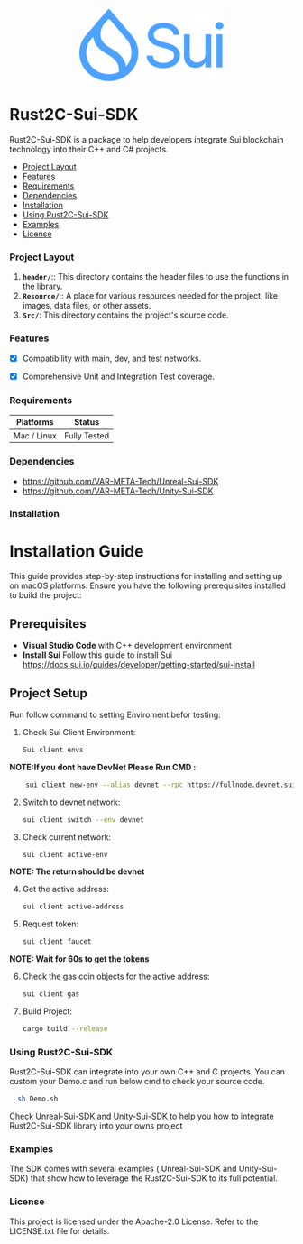<p align="center">
	<img src="./Resource/SuiLogo.png" alt="Unreal-Sui-SDKLogo" width="256" height="128" />
</p>


# Rust2C-Sui-SDK #

Rust2C-Sui-SDK is a package to help developers integrate Sui blockchain technology into their C++ and C# projects.

- [Project Layout](#project-layout)
- [Features](#features)
- [Requirements](#requirements)
- [Dependencies](#dependencies)
- [Installation](#installation)
- [Using Rust2C-Sui-SDK](#using-rust2c-sui-sdk)
- [Examples](#examples)
- [License](#license)

### Project Layout ###  

1. **`header/`**:: This directory contains the header files to use the functions in the library.
2. **`Resource/`**:: A place for various resources needed for the project, like images, data files, or other assets.
3. **`Src/`**: This directory contains the project's source code.

### Features ###

- [x]  Compatibility with main, dev, and test networks.
- [x]  Comprehensive Unit and Integration Test coverage.



### Requirements ###

| Platforms                              | Status       |
| -------------------------------------- | ------------ | 
| Mac / Linux                            | Fully Tested |


### Dependencies
- https://github.com/VAR-META-Tech/Unreal-Sui-SDK
- https://github.com/VAR-META-Tech/Unity-Sui-SDK
  
### Installation ###
# Installation Guide

This guide provides step-by-step instructions for installing and setting up on macOS platforms. Ensure you have the following prerequisites installed to build the project:

## Prerequisites
- **Visual Studio Code** with C++ development environment
- **Install Sui** Follow this guide to install Sui https://docs.sui.io/guides/developer/getting-started/sui-install
## Project Setup
Run follow command to setting Envỉroment befor testing:
1. Check Sui Client Environment:  
    ```sh 
    Sui client envs
    ```
 **NOTE:If you dont have DevNet Please Run CMD :**
```sh 
    sui client new-env --alias devnet --rpc https://fullnode.devnet.sui.io:443
```
2. Switch to devnet network: 
    ```sh 
    sui client switch --env devnet
    ```
3. Check current network:
    ```sh 
    sui client active-env
    ```
 **NOTE: The return should be devnet**
 
4. Get the active address: 
    ```sh
    sui client active-address
    ```
5. Request token:
    ```sh
    sui client faucet 
    ```
 **NOTE: Wait for 60s to get the tokens**

6. Check the gas coin objects for the active address: 
    ```sh
    sui client gas
    ```
7. Build Project:
     ```sh
    cargo build --release
    ```
### Using Rust2C-Sui-SDK
Rust2C-Sui-SDK can integrate into your own C++ and C projects.
You can custom your Demo.c and run below cmd to check your source code.
  ```sh
    sh Demo.sh
  ```
Check Unreal-Sui-SDK and Unity-Sui-SDK to help you how to integrate Rust2C-Sui-SDK library into your owns project

### Examples ###

The SDK comes with several examples ( Unreal-Sui-SDK and Unity-Sui-SDK) that show how to leverage the Rust2C-Sui-SDK to its full potential.


### License ###
This project is licensed under the Apache-2.0 License. Refer to the LICENSE.txt file for details.
